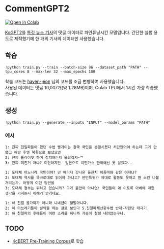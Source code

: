 # CommentGPT2
[![Open In Colab](https://colab.research.google.com/assets/colab-badge.svg)](https://colab.research.google.com/github/DaveRipper/CommentGPT2/blob/master/CommentGPT2.ipynb)

[KoGPT2](https://github.com/SKT-AI/KoGPT2)를 [특정 뉴스 기사](https://news.v.daum.net/v/20190314112104189)의 댓글 데이터로 파인튜닝시킨 모델입니다. 간단한 실험 용도로 제작했기에 한 개의 기사의 데이터만 사용했습니다.

## 학습
```
!python train.py --train --batch-size 96 --dataset_path "PATH" --tpu_cores 8 --max-len 32 --max_epochs 100
```
학습 코드는 [haven-jeon](https://github.com/haven-jeon/KoGPT2-chatbot) 님의 코드를 조금 변형하여 사용했습니다.   
사용된 데이터는 댓글 10,007개(약 1.28MB)이며, Colab TPU에서 1시간 가량 학습했습니다.

## 생성
```
!python train.py --generate --inputs "INPUT" --model_params "PATH"
```

### 예시
```
1: 진짜 친일파들이 했던 수법 빨개이는 결국 국민을 분열시켰다 처단했어야 하는데 그게 안됐고 해방 후엔 북한으로 보냈으면
2: 진짜 똘라이짓 하며 정치하는지 몰랐겠지~ᄏ
3: 진짜 미친거 아냐? 미안하지만  일본으로 이민가쇼 한국에선 못 살겠다..
```
```
1: 도대체 어느나라 국민이야? 넌 어디다 갓나온 돌잔치 아줌마와 같은 여자냐?
2: 도대체 역사를 똑바로대로 읽어야 하냐고? 반민특위가 제대로 활동도 못하고 뭔 소린 나불거리는가. 어떻게 이런 망언을
3: 도대체 정부는 뭐하고 있습니까? 그게 불만이 아니면! 국민들이 왜 이토록 아베에 대한 생각을 가지는지 이해가 안가네요.
```
```
1: 하 친일 올가미가 아니라 니네년이 할말아니다.
2: 하 이쓰레기들이 발악을 하는 걸로 보인다 5.친일파재산환수법 반대-자한당 태극기
3: 하 친일파의 후예들이 이런 소리를 하니까 가슴이 철렁 내려앉는구나.
```

## TODO
* [KcBERT Pre-Training Corpus](https://www.kaggle.com/junbumlee/kcbert-pretraining-corpus-korean-news-comments)로 학습
